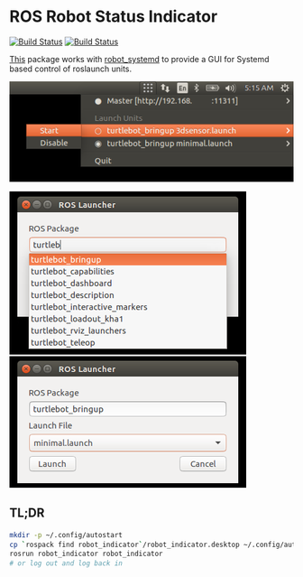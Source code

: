 # ROS Robot Status Indicator
[![Build Status](https://www.travis-ci.org/LucidOne/robot_indicator.svg?branch=master)](https://www.travis-ci.org/LucidOne/robot_indicator)
[![Build Status](http://build.ros.org/buildStatus/icon?subject=Kinetic&job=Kbin_uX64__robot_indicator__ubuntu_xenial_amd64__binary)](http://build.ros.org/view/Kbin_uX64/job/Kbin_uX64__robot_indicator__ubuntu_xenial_amd64__binary/)

[This](https://github.com/LucidOne/robot_indicator) package works with
[robot_systemd](https://github.com/LucidOne/robot_systemd) to provide a GUI for
Systemd based control of roslaunch units.

![Indicator](https://raw.githubusercontent.com/LucidOne/robot_indicator/master/doc/indicator.png)

![Launch Package Selection](https://raw.githubusercontent.com/LucidOne/robot_indicator/master/doc/launch_package.png)
![Launch UI](https://raw.githubusercontent.com/LucidOne/robot_indicator/master/doc/launch_ui.png)

## TL;DR
```bash
mkdir -p ~/.config/autostart
cp `rospack find robot_indicator`/robot_indicator.desktop ~/.config/autostart/robot_indicator.desktop
rosrun robot_indicator robot_indicator
# or log out and log back in
```
